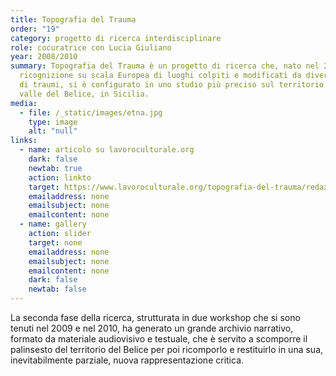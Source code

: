 ```yaml
---
title: Topografia del Trauma
order: "19"
category: progetto di ricerca interdisciplinare
role: cocuratrice con Lucia Giuliano
year: 2008/2010
summary: Topografia del Trauma è un progetto di ricerca che, nato nel 2008 come
  ricognizione su scala Europea di luoghi colpiti e modificati da diversi tipi
  di traumi, si è configurato in uno studio più preciso sul territorio della
  valle del Belice, in Sicilia.
media:
  - file: /_static/images/etna.jpg
    type: image
    alt: "null"
links:
  - name: articolo su lavoroculturale.org
    dark: false
    newtab: true
    action: linkto
    target: https://www.lavoroculturale.org/topografia-del-trauma/redazione-lc/2013/
    emailaddress: none
    emailsubject: none
    emailcontent: none
  - name: gallery
    action: slider
    target: none
    emailaddress: none
    emailsubject: none
    emailcontent: none
    dark: false
    newtab: false
---
```

 La seconda fase della ricerca, strutturata in due workshop che si sono tenuti nel 2009 e nel 2010, ha generato un grande archivio narrativo, formato da materiale audiovisivo e testuale, che è servito a scomporre il palinsesto del territorio del Belice per poi ricomporlo e restituirlo in una sua, inevitabilmente parziale, nuova rappresentazione critica.
